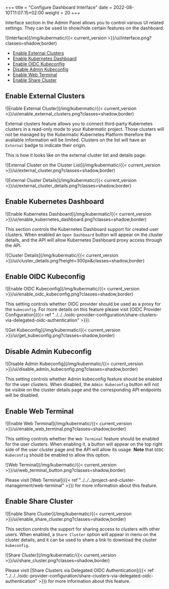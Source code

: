 +++
title = "Configure Dashboard Interface"
date = 2022-08-10T11:07:15+02:00
weight = 20
+++

Interface section in the Admin Panel allows you to control various UI related settings. They can be used to show/hide certain features on the dashboard.

![Interface](/img/kubermatic/{{< current_version >}}/ui/interface.png?classes=shadow,border)

- [Enable External Clusters](#enable-external-clusters)
- [Enable Kubernetes Dashboard](#enable-kubernetes-dashboard)
- [Enable OIDC Kubeconfig](#enable-oidc-kubeconfig)
- [Disable Admin Kubeconfig](#disable-admin-kubeconfig)
- [Enable Web Terminal](#enable-web-terminal)
- [Enable Share Cluster](#enable-share-cluster)

## Enable External Clusters

![Enable External Cluster](/img/kubermatic/{{< current_version >}}/ui/enable_external_clusters.png?classes=shadow,border)

External clusters feature allows you to connect third-party Kubernetes clusters in a read-only mode to your Kubermatic
project. Those clusters will not be managed by the Kubermatic Kubernetes Platform therefore the available information
will be limited. Clusters on the list will have an `External` badge to indicate their origin.

This is how it looks like on the external cluster list and details page:

![External Cluster on the Cluster List](/img/kubermatic/{{< current_version >}}/ui/external_cluster.png?classes=shadow,border)

![External Cluster Details](/img/kubermatic/{{< current_version >}}/ui/external_cluster_details.png?classes=shadow,border)

## Enable Kubernetes Dashboard

![Enable Kubernetes Dashboard](/img/kubermatic/{{< current_version >}}/ui/enable_kubernetes_dashboard.png?classes=shadow,border)

This section controls the Kubernetes Dashboard support for created user clusters. When enabled an `Open Dashboard`
button will appear on the cluster details, and the API will allow Kubernetes Dashboard proxy access through the API.

![Cluster Details](/img/kubermatic/{{< current_version >}}/ui/cluster_details.png?height=300px&classes=shadow,border)

## Enable OIDC Kubeconfig

![Enable OIDC Kubeconfig](/img/kubermatic/{{< current_version >}}/ui/enable_oidc_kubeconfig.png?classes=shadow,border)

This setting controls whether OIDC provider should be used as a proxy for the `kubeconfig`. For more details on this feature please visit
[OIDC Provider Configuration]({{< ref "../../../oidc-provider-configuration/share-clusters-via-delegated-oidc-authentication" >}}).

![Get Kubeconfig](/img/kubermatic/{{< current_version >}}/ui/get_kubeconfig.png?classes=shadow,border)

## Disable Admin Kubeconfig

![Disable Admin Kubeconfig](/img/kubermatic/{{< current_version >}}/ui/disable_admin_kubeconfig.png?classes=shadow,border)

This setting controls whether Admin kubeconfig feature should be enabled for the user clusters. When disabled, the `Admin Kubeconfig` button will
not be visible on the cluster details page and the corresponding API endpoints will be disabled.

## Enable Web Terminal

![Enable Web Terminal](/img/kubermatic/{{< current_version >}}/ui/enable_web_terminal.png?classes=shadow,border)

This setting controls whether the `Web Terminal` feature should be enabled for the user clusters. When enabling it, a button will appear on the
top right side of the user cluster page and the API will allow its usage. **Note** that `OIDC Kubeconfig` should be enabled to allow this option.

![Web Terminal](/img/kubermatic/{{< current_version >}}/ui/web_terminal_button.png?classes=shadow,border)

Please visit [Web Terminal]({{< ref "../../../project-and-cluster-management/web-terminal" >}}) for more information about this feature.

## Enable Share Cluster

![Enable Share Cluster](/img/kubermatic/{{< current_version >}}/ui/enable_share_cluster.png?classes=shadow,border)

This section controls the support for sharing access to clusters with other users. When enabled, a `Share Cluster`
option will appear in menu on the cluster details, and it can be used to share a link to download the cluster `kubeconfig`.

![Share Cluster](/img/kubermatic/{{< current_version >}}/ui/share_cluster.png?classes=shadow,border)

Please visit [Share Clusters via Delegated OIDC Authentication]({{< ref "../../../oidc-provider-configuration/share-clusters-via-delegated-oidc-authentication" >}}) for more information about this feature.
